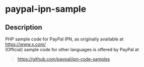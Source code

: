# paypal-ipn-sample

## Description 

PHP sample code for PayPal IPN, as originally available at https://www.x.com/  
(Official) sample code for other languages is offered by PayPal at

> https://github.com/paypal/ipn-code-samples
